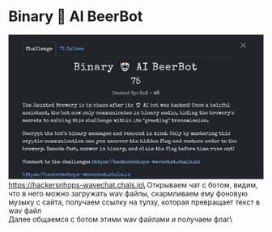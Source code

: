 # Binary 🤖 AI BeerBot

![img.png](task%2Fimg.png)\
https://hackersnhops-wavechat.chals.io\
Открываем чат с ботом, видим, что в него можно загружать wav файлы, скармливаем ему фоновую музыку с сайта, получаем ссылку на тулзу, которая превращает текст в wav файл\
Далее общаемся с ботом этими wav файлами и получаем флаг\
